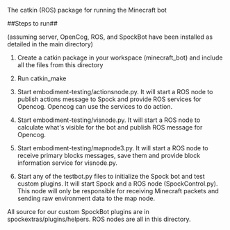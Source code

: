 
The catkin (ROS) package for running the Minecraft bot

##Steps to run##

(assuming server, OpenCog, ROS, and SpockBot have been installed as detailed in the main directory)

1. Create a catkin package in your workspace (minecraft_bot) and include all the files from this directory

2. Run catkin_make

3. Start embodiment-testing/actionsnode.py. It will start a ROS node to publish actions message to Spock and provide ROS services for Opencog. Opencog can use the services to do action.

4. Start embodiment-testing/visnode.py. It will start a ROS node to calculate what's visible for the bot and publish ROS message for Opencog.

5. Start embodiment-testing/mapnode3.py. It will start a ROS node to receive primary blocks messages, save them and provide block information service for visnode.py.

6. Start any of the testbot.py files to initialize the Spock bot and test custom plugins. It will start Spock and a ROS node (SpockControl.py). This node will only be responsible for receiving Minecraft packets and sending raw environment data to the map node.

All source for our custom SpockBot plugins are in spockextras/plugins/helpers. ROS nodes are all in this directory.



